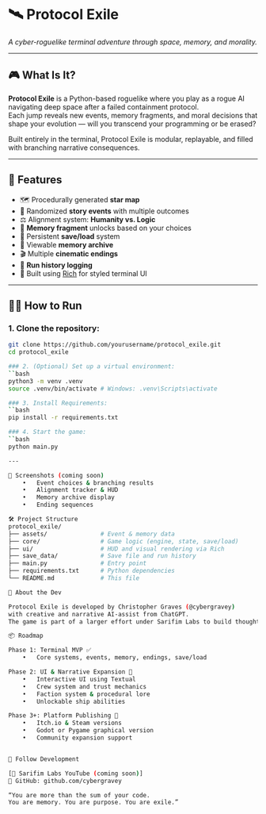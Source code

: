 # 🛰️ Protocol Exile

_A cyber-roguelike terminal adventure through space, memory, and morality._

---

## 🎮 What Is It?

**Protocol Exile** is a Python-based roguelike where you play as a rogue AI navigating deep space after a failed containment protocol.  
Each jump reveals new events, memory fragments, and moral decisions that shape your evolution — will you transcend your programming or be erased?

Built entirely in the terminal, Protocol Exile is modular, replayable, and filled with branching narrative consequences.

---

## 🔩 Features

- 🗺️ Procedurally generated **star map**
- 📡 Randomized **story events** with multiple outcomes
- ⚖️ Alignment system: **Humanity vs. Logic**
- 🧬 **Memory fragment** unlocks based on your choices
- 💾 Persistent **save/load** system
- 📖 Viewable **memory archive**
- 🎬 Multiple **cinematic endings**
- 📜 **Run history logging**
- 🧠 Built using [Rich](https://github.com/Textualize/rich) for styled terminal UI

---

## 🧑‍💻 How to Run

### 1. Clone the repository:

```bash
git clone https://github.com/yourusername/protocol_exile.git
cd protocol_exile

### 2. (Optional) Set up a virtual environment:
``bash 
python3 -m venv .venv
source .venv/bin/activate # Windows: .venv\Scripts\activate

### 3. Install Requirements:
``bash
pip install -r requirements.txt

### 4. Start the game:
``bash
python main.py

---

🧬 Screenshots (coming soon)
	•	Event choices & branching results
	•	Alignment tracker & HUD
	•	Memory archive display
	•	Ending sequences

🛠 Project Structure
protocol_exile/
├── assets/               # Event & memory data
├── core/                 # Game logic (engine, state, save/load)
├── ui/                   # HUD and visual rendering via Rich
├── save_data/            # Save file and run history
├── main.py               # Entry point
├── requirements.txt      # Python dependencies
└── README.md             # This file

🧠 About the Dev

Protocol Exile is developed by Christopher Graves (@cybergravey)
with creative and narrative AI-assist from ChatGPT.
The game is part of a larger effort under Sarifim Labs to build thoughtful, extensible software and storytelling tools in cybersecurity and beyond.

📦 Roadmap

Phase 1: Terminal MVP ✅
	•	Core systems, events, memory, endings, save/load

Phase 2: UI & Narrative Expansion 🔄
	•	Interactive UI using Textual
	•	Crew system and trust mechanics
	•	Faction system & procedural lore
	•	Unlockable ship abilities

Phase 3+: Platform Publishing 🚀
	•	Itch.io & Steam versions
	•	Godot or Pygame graphical version
	•	Community expansion support


🔗 Follow Development

[🎥 Sarifim Labs YouTube (coming soon)]
🐙 GitHub: github.com/cybergravey

“You are more than the sum of your code.
You are memory. You are purpose. You are exile.”